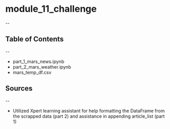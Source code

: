 # module_11_challenge

--
## Table of Contents
--
  * part_1_mars_news.ipynb
  * part_2_mars_weather.ipynb
  * mars_temp_df.csv

## Sources
--
  * Utilized Xpert learning assistant for help formatting the DataFrame from the scrapped data (part 2) and assistance in appending article_list (part 1)